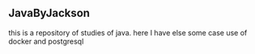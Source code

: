 ## JavaByJackson 

this is a repository of studies of java. here I have else some case use of docker and postgresql  